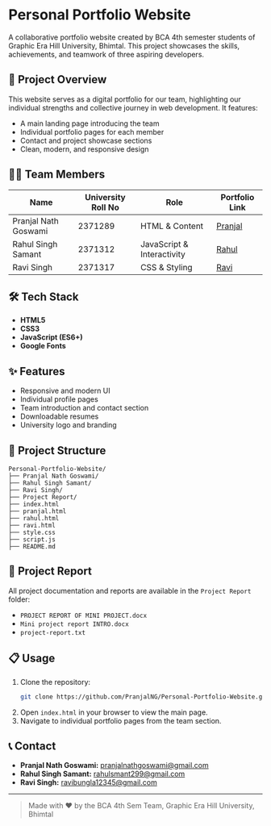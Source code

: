 # Personal Portfolio Website

A collaborative portfolio website created by BCA 4th semester students of Graphic Era Hill University, Bhimtal. This project showcases the skills, achievements, and teamwork of three aspiring developers.

## 🚀 Project Overview
This website serves as a digital portfolio for our team, highlighting our individual strengths and collective journey in web development. It features:
- A main landing page introducing the team
- Individual portfolio pages for each member
- Contact and project showcase sections
- Clean, modern, and responsive design

## 👨‍💻 Team Members
| Name                     | University Roll No | Role                        | Portfolio Link         |
|--------------------------|--------------------|-----------------------------|-----------------------|
| Pranjal Nath Goswami     | 2371289            | HTML & Content              | [Pranjal](pranjal.html) |
| Rahul Singh Samant       | 2371312            | JavaScript & Interactivity  | [Rahul](rahul.html)     |
| Ravi Singh               | 2371317            | CSS & Styling               | [Ravi](ravi.html)       |

## 🛠️ Tech Stack
- **HTML5**
- **CSS3**
- **JavaScript (ES6+)**
- **Google Fonts**

## ✨ Features
- Responsive and modern UI
- Individual profile pages
- Team introduction and contact section
- Downloadable resumes
- University logo and branding

## 📂 Project Structure
```
Personal-Portfolio-Website/
├── Pranjal Nath Goswami/
├── Rahul Singh Samant/
├── Ravi Singh/
├── Project Report/
├── index.html
├── pranjal.html
├── rahul.html
├── ravi.html
├── style.css
├── script.js
├── README.md
```

## 📄 Project Report
All project documentation and reports are available in the `Project Report` folder:
- `PROJECT REPORT OF MINI PROJECT.docx`
- `Mini project report INTRO.docx`
- `project-report.txt`

## 📋 Usage
1. Clone the repository:
   ```bash
   git clone https://github.com/PranjalNG/Personal-Portfolio-Website.git
   ```
2. Open `index.html` in your browser to view the main page.
3. Navigate to individual portfolio pages from the team section.

## 📞 Contact
- **Pranjal Nath Goswami:** pranjalnathgoswami@gmail.com
- **Rahul Singh Samant:** rahulsmant299@gmail.com
- **Ravi Singh:** ravibungla12345@gmail.com

---

> Made with ❤️ by the BCA 4th Sem Team, Graphic Era Hill University, Bhimtal